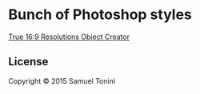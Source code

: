 # Bunch of Photoshop styles

[True 16:9 Resolutions Object Creator](16_9_ratio_objects.jsx)

## License

Copyright © 2015 Samuel Tonini
